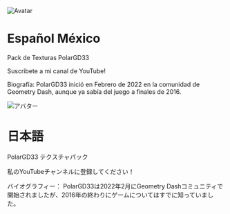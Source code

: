 ![Avatar](https://github.com/user-attachments/assets/c54bb620-cb23-4241-8695-60c403d671d5)


# Español México
Pack de Texturas PolarGD33

Suscribete a mi canal de YouTube!

Biografía:
PolarGD33 inició en Febrero de 2022 en la comunidad de Geometry Dash, aunque ya sabía del juego a finales de 2016.

![アバター](https://github.com/user-attachments/assets/cb049999-ca73-432a-aacf-2a775bc67a4a)


# 日本語
PolarGD33 テクスチャパック

私のYouTubeチャンネルに登録してください！

バイオグラフィー：
PolarGD33は2022年2月にGeometry Dashコミュニティで開始されましたが、2016年の終わりにゲームについてはすでに知っていました。
